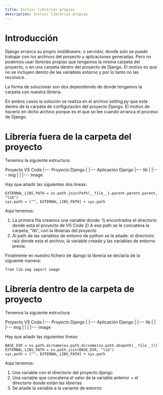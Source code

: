 ```yaml
---
title: Incluir librerías propias
description: Incluir librerías propias
---
```


# Introducción

Django arranca su propio *middleware*, o servidor, donde solo se puede trabajar con los archivos del proyecto y aplicaciones generadas. Pero no podemos usar librerías propias que tengamos la misma carpeta del proyecto, o en una carpeta dentro del proyecto de Django. El motivo es que no se incluyen dentro de las variables entorno y por lo tanto no las reconoce.

La forma de solucionar son dos dependiendo de donde tengamos la carpeta con nuestra libreria.

En ambos casos la solución se realiza en el archivo *setting.py* que esta dentro de la carpeta de configuración del proyecto Django. El motivo de hacerlo en dicho archivo porque es el que se lee cuando arranca el proceso de Django.

# Librería fuera de la carpeta del proyecto

Tenemos la siguiente estructura:

Proyecto VS Code
|--- Proyecto Django
|    |--- Aplicación Django
|--- lib
|    |--- img
|    |    |--- image


Hay que añadir las siguientes dos líneas:
```
EXTERNAL_LIBS_PATH = os.path.join(Path(__file__).parent.parent.parent, "lib")
sys.path = ["", EXTERNAL_LIBS_PATH] + sys.path
```
Aquí tenemos:
1. La primera fila creamos una variable donde: 1) encontrados el directorio donde esta el proyecto de VS Code 2) A ese path se le concatena la carpeta, "lib", con la librerias del proyecto
2. Al path de las variables de entonro de python se le añade: el directorio raíz donde esta el archivo, la variable creada y las variables de entorno previa.

Finalmente en nuestro fichero de django la librería se declaría de la siguiente manera:
```tpl
from lib.img import image
```

# Librería dentro de la carpeta de proyecto

Tenemos la siguiente estructura:

Proyecto VS Code
|--- Proyecto Django
|    |--- Aplicación Django
|    |--- lib
|    |    |--- img
|    |    |    |--- image


Hay que añadir las siguientes líneas:
```
BASE_DIR = os.path.dirname(os.path.dirname(os.path.abspath(__file__)))
EXTERNAL_LIBS_PATH = os.path.join(BASE_DIR, "lib")
sys.path = ["", EXTERNAL_LIBS_PATH] + sys.path
```

Aquí tenemos:
1. Una variable con el directorio del proyecto django
2. Una variable que concatena el valor de la variable anterior + el directorio donde están las librerías
3. Se añade la variable a la variante de entorno
